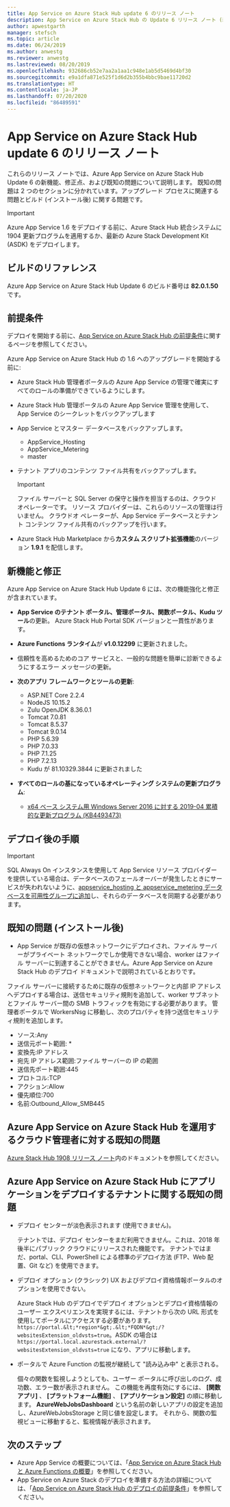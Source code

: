 ```yaml
---
title: App Service on Azure Stack Hub update 6 のリリース ノート
description: App Service on Azure Stack Hub の Update 6 リリース ノート (新機能、修正点、既知の問題を含む)。
author: apwestgarth
manager: stefsch
ms.topic: article
ms.date: 06/24/2019
ms.author: anwestg
ms.reviewer: anwestg
ms.lastreviewed: 08/20/2019
ms.openlocfilehash: 932686cb52e7aa2a1aa1c948e1ab5d5469d4bf30
ms.sourcegitcommit: e9a1dfa871e525f1d6d2b355b4bbc9bae11720d2
ms.translationtype: HT
ms.contentlocale: ja-JP
ms.lasthandoff: 07/20/2020
ms.locfileid: "86489591"
---
```

# <a name="app-service-on-azure-stack-hub-update-6-release-notes"></a>App Service on Azure Stack Hub update 6 のリリース ノート

これらのリリース ノートでは、Azure App Service on Azure Stack Hub Update 6 の新機能、修正点、および既知の問題について説明します。 既知の問題は 2 つのセクションに分かれています。アップグレード プロセスに関連する問題とビルド (インストール後) に関する問題です。

> [!IMPORTANT]
> Azure App Service 1.6 をデプロイする前に、Azure Stack Hub 統合システムに 1904 更新プログラムを適用するか、最新の Azure Stack Development Kit (ASDK) をデプロイします。

## <a name="build-reference"></a>ビルドのリファレンス

Azure App Service on Azure Stack Hub Update 6 のビルド番号は **82.0.1.50** です。

## <a name="prerequisites"></a>前提条件

デプロイを開始する前に、[App Service on Azure Stack Hub の前提条件](azure-stack-app-service-before-you-get-started.md)に関するページを参照してください。

Azure App Service on Azure Stack Hub の 1.6 へのアップグレードを開始する前に:

- Azure Stack Hub 管理者ポータルの Azure App Service の管理で確実にすべてのロールの準備ができているようにします。

- Azure Stack Hub 管理ポータルの Azure App Service 管理を使用して、App Service のシークレットをバックアップします

- App Service とマスター データベースをバックアップします。
  - AppService_Hosting
  - AppService_Metering
  - master

- テナント アプリのコンテンツ ファイル共有をバックアップします。

  > [!Important]
  > ファイル サーバーと SQL Server の保守と操作を担当するのは、クラウド オペレーターです。  リソース プロバイダーは、これらのリソースの管理は行いません。  クラウドオ ペレーターが、App Service データベースとテナント コンテンツ ファイル共有のバックアップを行います。

- Azure Stack Hub Marketplace から**カスタム スクリプト拡張機能**のバージョン **1.9.1** を配信します。

## <a name="new-features-and-fixes"></a>新機能と修正

Azure App Service on Azure Stack Hub Update 6 には、次の機能強化と修正が含まれています。

- **App Service のテナント ポータル、管理ポータル、関数ポータル、Kudu ツール**の更新。 Azure Stack Hub Portal SDK バージョンと一貫性があります。

- **Azure Functions ランタイム**が **v1.0.12299** に更新されました。

- 信頼性を高めるためのコア サービスと、一般的な問題を簡単に診断できるようにするエラー メッセージの更新。

- **次のアプリ フレームワークとツールの更新**:

  - ASP.NET Core 2.2.4
  - NodeJS 10.15.2
  - Zulu OpenJDK 8.36.0.1
  - Tomcat 7.0.81
  - Tomcat 8.5.37
  - Tomcat 9.0.14
  - PHP 5.6.39
  - PHP 7.0.33
  - PHP 7.1.25
  - PHP 7.2.13
  - Kudu が 81.10329.3844 に更新されました

- **すべてのロールの基になっているオペレーティング システムの更新プログラム**:
  - [x64 ベース システム用 Windows Server 2016 に対する 2019-04 累積的な更新プログラム (KB4493473)](https://support.microsoft.com/help/4493473/windows-10-update-kb4493473)

## <a name="post-deployment-steps"></a>デプロイ後の手順

> [!IMPORTANT]
> SQL Always On インスタンスを使用して App Service リソース プロバイダーを提供している場合は、データベースのフェールオーバーが発生したときにサービスが失われないように、[appservice_hosting と appservice_metering データベースを可用性グループに追加](/sql/database-engine/availability-groups/windows/availability-group-add-a-database)し、それらのデータベースを同期する必要があります。

## <a name="known-issues-post-installation"></a>既知の問題 (インストール後)

- App Service が既存の仮想ネットワークにデプロイされ、ファイル サーバーがプライベート ネットワークでしか使用できない場合、worker はファイル サーバーに到達することができません。Azure App Service on Azure Stack Hub のデプロイ ドキュメントで説明されているとおりです。

ファイル サーバーに接続するために既存の仮想ネットワークと内部 IP アドレスへデプロイする場合は、送信セキュリティ規則を追加して、worker サブネットとファイル サーバー間の SMB トラフィックを有効にする必要があります。 管理者ポータルで WorkersNsg に移動し、次のプロパティを持つ送信セキュリティ規則を追加します。

* ソース:Any
* 送信元ポート範囲: *
* 変換先:IP アドレス
* 宛先 IP アドレス範囲:ファイル サーバーの IP の範囲
* 送信先ポート範囲:445
* プロトコル:TCP
* アクション:Allow
* 優先順位:700
* 名前:Outbound_Allow_SMB445

## <a name="known-issues-for-cloud-admins-operating-azure-app-service-on-azure-stack-hub"></a>Azure App Service on Azure Stack Hub を運用するクラウド管理者に対する既知の問題

[Azure Stack Hub 1908 リリース ノート](./release-notes.md?view=azs-1908)内のドキュメントを参照してください。

## <a name="known-issues-for-tenants-deploying-applications-on-azure-app-service-on-azure-stack-hub"></a>Azure App Service on Azure Stack Hub にアプリケーションをデプロイするテナントに関する既知の問題

- デプロイ センターが淡色表示されます (使用できません)。

    テナントでは、デプロイ センターをまだ利用できません。これは、2018 年後半にパブリック クラウドにリリースされた機能です。 テナントではまだ、portal、CLI、PowerShell による標準のデプロイ方法 (FTP、Web 配置、Git など) を使用できます。

- デプロイ オプション (クラシック) UX およびデプロイ資格情報ポータルのオプションを使用できない。

    Azure Stack Hub のデプロイでデプロイ オプションとデプロイ資格情報のユーザー エクスペリエンスを実現するには、テナントから次の URL 形式を使用してポータルにアクセスする必要があります。`https://portal.&lt;*region*&gt;.&lt;*FQDN*&gt;/?websitesExtension_oldvsts=true`。ASDK の場合は `https://portal.local.azurestack.external/?websitesExtension_oldvsts=true` になり、アプリに移動します。

- ポータルで Azure Function の監視が継続して "読み込み中" と表示される。

    個々の関数を監視しようとしても、ユーザー ポータルに呼び出しのログ、成功数、エラー数が表示されません。 この機能を再度有効にするには、 **[関数アプリ]** 、 **[プラットフォーム機能]** 、 **[アプリケーション設定]** の順に移動します。  **AzureWebJobsDashboard** という名前の新しいアプリの設定を追加し、AzureWebJobsStorage と同じ値を設定します。 それから、関数の監視ビューに移動すると、監視情報が表示されます。

## <a name="next-steps"></a>次のステップ

- Azure App Service の概要については、「[App Service on Azure Stack Hub と Azure Functions の概要](azure-stack-app-service-overview.md)」を参照してください。
- App Service on Azure Stack のデプロイを準備する方法の詳細については、「[App Service on Azure Stack Hub のデプロイの前提条件](azure-stack-app-service-before-you-get-started.md)」を参照してください。
